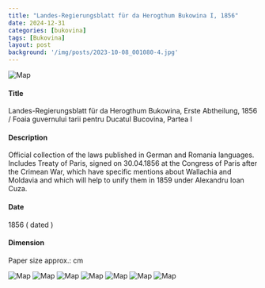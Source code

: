 ```yaml
---
title: "Landes-Regierungsblatt für da Herogthum Bukowina I, 1856"
date: 2024-12-31
categories: [bukovina]
tags: [Bukovina]
layout: post
background: '/img/posts/2023-10-08_001080-4.jpg'
---
```

![Map](/myblogsite/img/posts/2023-10-08_001080-4.jpg "Map")

#### Title ####
Landes-Regierungsblatt für da Herogthum Bukowina, Erste Abtheilung, 1856 / Foaia guvernului tarii pentru Ducatul Bucovina, Partea I

#### Description ####
Official collection of the laws published in German and Romania languages. Includes Treaty of Paris, signed on 30.04.1856 at the Congress of Paris after the Crimean War, which have specific mentions about Wallachia and Moldavia and which will help to unify them in 1859 under Alexandru Ioan Cuza.

#### Date ####
1856 ( dated )

#### Dimension ####
Paper size approx.: cm 

![Map](/myblogsite/img/posts/2023-10-08_001080-2.jpg "Map")
![Map](/myblogsite/img/posts/2023-10-08_001080-3.jpg "Map")
![Map](/myblogsite/img/posts/2023-10-08_001080-7.jpg "Map")
![Map](/myblogsite/img/posts/2023-10-08_001080-6.jpg "Map")
![Map](/myblogsite/img/posts/2023-10-08_001080-8.jpg "Map")
![Map](/myblogsite/img/posts/2023-10-08_001080-5.jpg "Map")
![Map](/myblogsite/img/posts/2023-10-08_001080-1.jpg "Map")